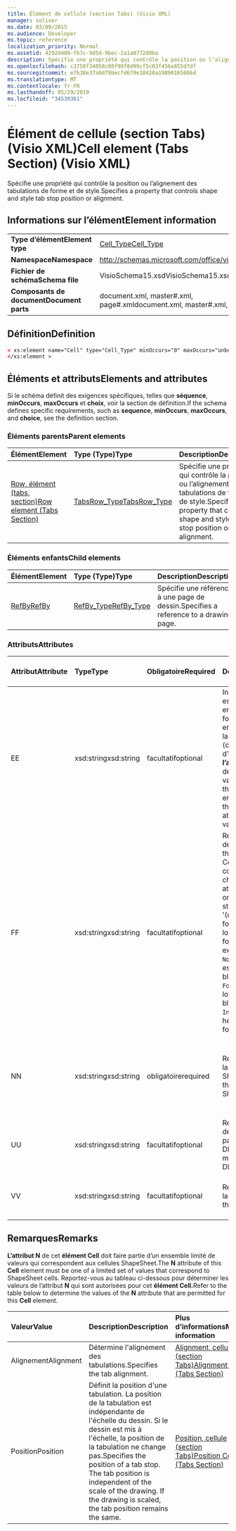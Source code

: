 ```yaml
---
title: Élément de cellule (section Tabs) (Visio XML)
manager: soliver
ms.date: 03/09/2015
ms.audience: Developer
ms.topic: reference
localization_priority: Normal
ms.assetid: 4292d489-fb7c-9d5d-9bec-2a1a0772d8ba
description: Spécifie une propriété qui contrôle la position ou l’alignement des tabulations de forme et de style.
ms.openlocfilehash: c3758f34058c08f98f8d99cf5c03f456e855d7df
ms.sourcegitcommit: e7b38e37a9d79becfd679e10420a19890165606d
ms.translationtype: MT
ms.contentlocale: fr-FR
ms.lasthandoff: 05/29/2019
ms.locfileid: "34539361"
---
```

# <a name="cell-element-tabs-section-visio-xml"></a><span data-ttu-id="6330f-103">Élément de cellule (section Tabs) (Visio XML)</span><span class="sxs-lookup"><span data-stu-id="6330f-103">Cell element (Tabs Section) (Visio XML)</span></span>

<span data-ttu-id="6330f-104">Spécifie une propriété qui contrôle la position ou l’alignement des tabulations de forme et de style.</span><span class="sxs-lookup"><span data-stu-id="6330f-104">Specifies a property that controls shape and style tab stop position or alignment.</span></span> 
  
## <a name="element-information"></a><span data-ttu-id="6330f-105">Informations sur l’élément</span><span class="sxs-lookup"><span data-stu-id="6330f-105">Element information</span></span>

|||
|:-----|:-----|
|<span data-ttu-id="6330f-106">**Type d’élément**</span><span class="sxs-lookup"><span data-stu-id="6330f-106">**Element type**</span></span> <br/> |[<span data-ttu-id="6330f-107">Cell_Type</span><span class="sxs-lookup"><span data-stu-id="6330f-107">Cell_Type</span></span>](cell_type-complextypevisio-xml.md) <br/> |
|<span data-ttu-id="6330f-108">**Namespace**</span><span class="sxs-lookup"><span data-stu-id="6330f-108">**Namespace**</span></span> <br/> |http://schemas.microsoft.com/office/visio/2012/main  <br/> |
|<span data-ttu-id="6330f-109">**Fichier de schéma**</span><span class="sxs-lookup"><span data-stu-id="6330f-109">**Schema file**</span></span> <br/> |<span data-ttu-id="6330f-110">VisioSchema15.xsd</span><span class="sxs-lookup"><span data-stu-id="6330f-110">VisioSchema15.xsd</span></span>  <br/> |
|<span data-ttu-id="6330f-111">**Composants de document**</span><span class="sxs-lookup"><span data-stu-id="6330f-111">**Document parts**</span></span> <br/> |<span data-ttu-id="6330f-112">document.xml, master#.xml, page#.xml</span><span class="sxs-lookup"><span data-stu-id="6330f-112">document.xml, master#.xml, page#.xml</span></span>  <br/> |
   
## <a name="definition"></a><span data-ttu-id="6330f-113">Définition</span><span class="sxs-lookup"><span data-stu-id="6330f-113">Definition</span></span>

```XML
< xs:element name="Cell" type="Cell_Type" minOccurs="0" maxOccurs="unbounded" >
</xs:element >
```

## <a name="elements-and-attributes"></a><span data-ttu-id="6330f-114">Éléments et attributs</span><span class="sxs-lookup"><span data-stu-id="6330f-114">Elements and attributes</span></span>

<span data-ttu-id="6330f-115">Si le schéma définit des exigences spécifiques, telles que **séquence**, **minOccurs**, **maxOccurs** et **choix**, voir la section de définition.</span><span class="sxs-lookup"><span data-stu-id="6330f-115">If the schema defines specific requirements, such as **sequence**, **minOccurs**, **maxOccurs**, and **choice**, see the definition section.</span></span> 
  
### <a name="parent-elements"></a><span data-ttu-id="6330f-116">Éléments parents</span><span class="sxs-lookup"><span data-stu-id="6330f-116">Parent elements</span></span>

|<span data-ttu-id="6330f-117">**Élément**</span><span class="sxs-lookup"><span data-stu-id="6330f-117">**Element**</span></span>|<span data-ttu-id="6330f-118">**Type (Type)**</span><span class="sxs-lookup"><span data-stu-id="6330f-118">**Type**</span></span>|<span data-ttu-id="6330f-119">**Description**</span><span class="sxs-lookup"><span data-stu-id="6330f-119">**Description**</span></span>|
|:-----|:-----|:-----|
|[<span data-ttu-id="6330f-120">Row, élément (tabs, section)</span><span class="sxs-lookup"><span data-stu-id="6330f-120">Row element (Tabs Section)</span></span>](row-element-tabs-sectionvisio-xml.md) <br/> |[<span data-ttu-id="6330f-121">TabsRow_Type</span><span class="sxs-lookup"><span data-stu-id="6330f-121">TabsRow_Type</span></span>](tabsrow_type-complextypevisio-xml.md) <br/> |<span data-ttu-id="6330f-122">Spécifie une propriété qui contrôle la position ou l’alignement des tabulations de forme et de style.</span><span class="sxs-lookup"><span data-stu-id="6330f-122">Specifies a property that controls shape and style tab stop position or alignment.</span></span>  <br/> |
   
### <a name="child-elements"></a><span data-ttu-id="6330f-123">Éléments enfants</span><span class="sxs-lookup"><span data-stu-id="6330f-123">Child elements</span></span>

|<span data-ttu-id="6330f-124">**Élément**</span><span class="sxs-lookup"><span data-stu-id="6330f-124">**Element**</span></span>|<span data-ttu-id="6330f-125">**Type (Type)**</span><span class="sxs-lookup"><span data-stu-id="6330f-125">**Type**</span></span>|<span data-ttu-id="6330f-126">**Description**</span><span class="sxs-lookup"><span data-stu-id="6330f-126">**Description**</span></span>|
|:-----|:-----|:-----|
|[<span data-ttu-id="6330f-127">RefBy</span><span class="sxs-lookup"><span data-stu-id="6330f-127">RefBy</span></span>](refby-element-cell_type-complextypevisio-xml.md) <br/> |[<span data-ttu-id="6330f-128">RefBy_Type</span><span class="sxs-lookup"><span data-stu-id="6330f-128">RefBy_Type</span></span>](refby_type-complextypevisio-xml.md) <br/> |<span data-ttu-id="6330f-129">Spécifie une référence à une page de dessin.</span><span class="sxs-lookup"><span data-stu-id="6330f-129">Specifies a reference to a drawing page.</span></span>  <br/> |
   
### <a name="attributes"></a><span data-ttu-id="6330f-130">Attributs</span><span class="sxs-lookup"><span data-stu-id="6330f-130">Attributes</span></span>

|<span data-ttu-id="6330f-131">**Attribut**</span><span class="sxs-lookup"><span data-stu-id="6330f-131">**Attribute**</span></span>|<span data-ttu-id="6330f-132">**Type**</span><span class="sxs-lookup"><span data-stu-id="6330f-132">**Type**</span></span>|<span data-ttu-id="6330f-133">**Obligatoire**</span><span class="sxs-lookup"><span data-stu-id="6330f-133">**Required**</span></span>|<span data-ttu-id="6330f-134">**Description**</span><span class="sxs-lookup"><span data-stu-id="6330f-134">**Description**</span></span>|<span data-ttu-id="6330f-135">**Valeurs possibles**</span><span class="sxs-lookup"><span data-stu-id="6330f-135">**Possible values**</span></span>|
|:-----|:-----|:-----|:-----|:-----|
|<span data-ttu-id="6330f-136">E</span><span class="sxs-lookup"><span data-stu-id="6330f-136">E</span></span>  <br/> |<span data-ttu-id="6330f-137">xsd:string</span><span class="sxs-lookup"><span data-stu-id="6330f-137">xsd:string</span></span>  <br/> |<span data-ttu-id="6330f-138">facultatif</span><span class="sxs-lookup"><span data-stu-id="6330f-138">optional</span></span>  <br/> |<span data-ttu-id="6330f-139">Indique que la formule est évaluée à une erreur.</span><span class="sxs-lookup"><span data-stu-id="6330f-139">Indicates that the formula evaluates to an error.</span></span> <span data-ttu-id="6330f-140">La valeur de **E** est la valeur actuelle (chaîne de message d’erreur) ; la valeur de **l’attribut V** est la dernière valeur valide.</span><span class="sxs-lookup"><span data-stu-id="6330f-140">The value of **E** is the current value (an error message string); the value of the **V** attribute is the last valid value.</span></span>  <br/> |<span data-ttu-id="6330f-141">Chaîne de message d’erreur.</span><span class="sxs-lookup"><span data-stu-id="6330f-141">An error message string.</span></span>  <br/> |
|<span data-ttu-id="6330f-142">F</span><span class="sxs-lookup"><span data-stu-id="6330f-142">F</span></span>  <br/> |<span data-ttu-id="6330f-143">xsd:string</span><span class="sxs-lookup"><span data-stu-id="6330f-143">xsd:string</span></span>  <br/> |<span data-ttu-id="6330f-144">facultatif</span><span class="sxs-lookup"><span data-stu-id="6330f-144">optional</span></span>  <br/> | <span data-ttu-id="6330f-145">Représente la formule de l’élément.</span><span class="sxs-lookup"><span data-stu-id="6330f-145">Represents the element's formula.</span></span> <span data-ttu-id="6330f-146">Cet attribut peut contenir l’une des chaînes suivantes :</span><span class="sxs-lookup"><span data-stu-id="6330f-146">This attribute can contain one of the following strings:</span></span>  <br/>  <span data-ttu-id="6330f-147">'(une formule)' si la formule existe localement</span><span class="sxs-lookup"><span data-stu-id="6330f-147">'(some formula)' if the formula exists locally</span></span>  <br/>  <span data-ttu-id="6330f-148">`No Formula` si la formule est supprimée ou bloquée localement</span><span class="sxs-lookup"><span data-stu-id="6330f-148">`No Formula` if the formula is locally deleted or blocked</span></span>  <br/>  <span data-ttu-id="6330f-149">`Inh` si la formule est héritée.</span><span class="sxs-lookup"><span data-stu-id="6330f-149">`Inh` if the formula is inherited.</span></span>  <br/> |<span data-ttu-id="6330f-150">Formule.</span><span class="sxs-lookup"><span data-stu-id="6330f-150">A formula.</span></span>  <br/> |
|<span data-ttu-id="6330f-151">N</span><span class="sxs-lookup"><span data-stu-id="6330f-151">N</span></span>  <br/> |<span data-ttu-id="6330f-152">xsd:string</span><span class="sxs-lookup"><span data-stu-id="6330f-152">xsd:string</span></span>  <br/> |<span data-ttu-id="6330f-153">obligatoire</span><span class="sxs-lookup"><span data-stu-id="6330f-153">required</span></span>  <br/> |<span data-ttu-id="6330f-154">Représente le nom de la cellule ShapeSheet.</span><span class="sxs-lookup"><span data-stu-id="6330f-154">Represents the name of the ShapeSheet cell.</span></span>  <br/> |<span data-ttu-id="6330f-155">Nom de la cellule ShapeSheet.</span><span class="sxs-lookup"><span data-stu-id="6330f-155">The name of the ShapeSheet cell.</span></span>  <br/> <span data-ttu-id="6330f-156">Voir la section Remarques ci-dessous.</span><span class="sxs-lookup"><span data-stu-id="6330f-156">See the Remarks section below.</span></span>  <br/> |
|<span data-ttu-id="6330f-157">U</span><span class="sxs-lookup"><span data-stu-id="6330f-157">U</span></span>  <br/> |<span data-ttu-id="6330f-158">xsd:string</span><span class="sxs-lookup"><span data-stu-id="6330f-158">xsd:string</span></span>  <br/> |<span data-ttu-id="6330f-159">facultatif</span><span class="sxs-lookup"><span data-stu-id="6330f-159">optional</span></span>  <br/> |<span data-ttu-id="6330f-160">Représente une unité de mesure La valeur par défaut est DL.</span><span class="sxs-lookup"><span data-stu-id="6330f-160">Represents a unit of measure The default is DL.</span></span>  <br/> |<span data-ttu-id="6330f-161">Unités de la cellule.</span><span class="sxs-lookup"><span data-stu-id="6330f-161">The units of the cell.</span></span>  <br/> |
|<span data-ttu-id="6330f-162">V</span><span class="sxs-lookup"><span data-stu-id="6330f-162">V</span></span>  <br/> |<span data-ttu-id="6330f-163">xsd:string</span><span class="sxs-lookup"><span data-stu-id="6330f-163">xsd:string</span></span>  <br/> |<span data-ttu-id="6330f-164">facultatif</span><span class="sxs-lookup"><span data-stu-id="6330f-164">optional</span></span>  <br/> |<span data-ttu-id="6330f-165">Représente la valeur de la cellule.</span><span class="sxs-lookup"><span data-stu-id="6330f-165">Represents the value of the cell.</span></span>  <br/> |<span data-ttu-id="6330f-166">Valeur de la cellule ShapeSheet.</span><span class="sxs-lookup"><span data-stu-id="6330f-166">The value of the ShapeSheet cell.</span></span>  <br/> |
   
## <a name="remarks"></a><span data-ttu-id="6330f-167">Remarques</span><span class="sxs-lookup"><span data-stu-id="6330f-167">Remarks</span></span>

<span data-ttu-id="6330f-168">**L’attribut N** de cet **élément Cell** doit faire partie d’un ensemble limité de valeurs qui correspondent aux cellules ShapeSheet.</span><span class="sxs-lookup"><span data-stu-id="6330f-168">The **N** attribute of this **Cell** element must be one of a limited set of values that correspond to ShapeSheet cells.</span></span> <span data-ttu-id="6330f-169">Reportez-vous au tableau ci-dessous pour déterminer les valeurs de l’attribut **N** qui sont autorisées pour cet **élément Cell.**</span><span class="sxs-lookup"><span data-stu-id="6330f-169">Refer to the table below to determine the values of the **N** attribute that are permitted for this **Cell** element.</span></span> 
  
|<span data-ttu-id="6330f-170">**Valeur**</span><span class="sxs-lookup"><span data-stu-id="6330f-170">**Value**</span></span>|<span data-ttu-id="6330f-171">**Description**</span><span class="sxs-lookup"><span data-stu-id="6330f-171">**Description**</span></span>|<span data-ttu-id="6330f-172">**Plus d’informations**</span><span class="sxs-lookup"><span data-stu-id="6330f-172">**More information**</span></span>|
|:-----|:-----|:-----|
|<span data-ttu-id="6330f-173">Alignement</span><span class="sxs-lookup"><span data-stu-id="6330f-173">Alignment</span></span>  <br/> |<span data-ttu-id="6330f-174">Détermine l'alignement des tabulations.</span><span class="sxs-lookup"><span data-stu-id="6330f-174">Specifies the tab alignment.</span></span>  <br/> |[<span data-ttu-id="6330f-175">Alignment, cellule (section Tabs)</span><span class="sxs-lookup"><span data-stu-id="6330f-175">Alignment Cell (Tabs Section)</span></span>](alignment-cell-tabs-section.md) <br/> |
|<span data-ttu-id="6330f-176">Position</span><span class="sxs-lookup"><span data-stu-id="6330f-176">Position</span></span>  <br/> |<span data-ttu-id="6330f-p104">Définit la position d'une tabulation. La position de la tabulation est indépendante de l'échelle du dessin. Si le dessin est mis à l'échelle, la position de la tabulation ne change pas.</span><span class="sxs-lookup"><span data-stu-id="6330f-p104">Specifies the position of a tab stop. The tab position is independent of the scale of the drawing. If the drawing is scaled, the tab position remains the same.</span></span>  <br/> |[<span data-ttu-id="6330f-180">Position, cellule (section Tabs)</span><span class="sxs-lookup"><span data-stu-id="6330f-180">Position Cell (Tabs Section)</span></span>](position-cell-tabs-section.md) <br/> |
   

